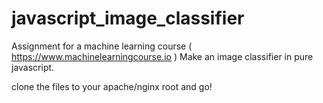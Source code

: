 # javascript_image_classifier

Assignment for a machine learning course ( https://www.machinelearningcourse.io )
Make an image classifier in pure javascript.

clone the files to your apache/nginx root and go!


